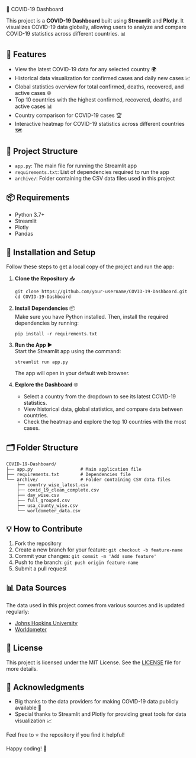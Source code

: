 🦠 COVID-19 Dashboard

This project is a **COVID-19 Dashboard** built using **Streamlit** and **Plotly**. It visualizes COVID-19 data globally, allowing users to analyze and compare COVID-19 statistics across different countries. 📊

## 🚀 Features
- View the latest COVID-19 data for any selected country 🌍
- Historical data visualization for confirmed cases and daily new cases 📈
- Global statistics overview for total confirmed, deaths, recovered, and active cases 🌐
- Top 10 countries with the highest confirmed, recovered, deaths, and active cases 📊
- Country comparison for COVID-19 cases 🏆
- Interactive heatmap for COVID-19 statistics across different countries 🗺️

## 📂 Project Structure
- `app.py`: The main file for running the Streamlit app
- `requirements.txt`: List of dependencies required to run the app
- `archive/`: Folder containing the CSV data files used in this project

## 📦 Requirements
- Python 3.7+
- Streamlit
- Plotly
- Pandas

## 📝 Installation and Setup
Follow these steps to get a local copy of the project and run the app:

1. **Clone the Repository** 📥
   ```
   git clone https://github.com/your-username/COVID-19-Dashboard.git
   cd COVID-19-Dashboard
   ```

2. **Install Dependencies** 📦  
   Make sure you have Python installed. Then, install the required dependencies by running:
   ```
   pip install -r requirements.txt
   ```

3. **Run the App** ▶️  
   Start the Streamlit app using the command:
   ```
   streamlit run app.py
   ```
   The app will open in your default web browser.

4. **Explore the Dashboard** 🌐  
   - Select a country from the dropdown to see its latest COVID-19 statistics.
   - View historical data, global statistics, and compare data between countries.
   - Check the heatmap and explore the top 10 countries with the most cases.

## 🗂️ Folder Structure
```
COVID-19-Dashboard/
├── app.py                  # Main application file
├── requirements.txt        # Dependencies file
└── archive/                # Folder containing CSV data files
    ├── country_wise_latest.csv
    ├── covid_19_clean_complete.csv
    ├── day_wise.csv
    ├── full_grouped.csv
    ├── usa_county_wise.csv
    └── worldometer_data.csv
```

## 💡 How to Contribute
1. Fork the repository
2. Create a new branch for your feature: `git checkout -b feature-name`
3. Commit your changes: `git commit -m 'Add some feature'`
4. Push to the branch: `git push origin feature-name`
5. Submit a pull request

## 📊 Data Sources
The data used in this project comes from various sources and is updated regularly:
- [Johns Hopkins University](https://github.com/CSSEGISandData/COVID-19)
- [Worldometer](https://www.worldometers.info/coronavirus/)

## 📄 License
This project is licensed under the MIT License. See the [LICENSE](LICENSE) file for more details.

## 🌟 Acknowledgments
- Big thanks to the data providers for making COVID-19 data publicly available 🙌
- Special thanks to Streamlit and Plotly for providing great tools for data visualization 📈

Feel free to ⭐️ the repository if you find it helpful!

Happy coding! 🚀
